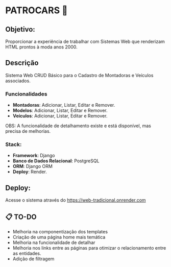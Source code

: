 # PATROCARS 🚗

## Objetivo: 
Proporcionar a experiência de trabalhar com Sistemas Web que renderizam HTML prontos à moda anos 2000.

## Descrição 
Sistema Web CRUD Básico para o Cadastro de Montadoras e Veículos associados.

### Funcionalidades

- **Montadoras**: Adicionar, Listar, Editar e Remover.
- **Modelos**: Adicionar, Listar, Editar e Remover.
- **Veículos**: Adicionar, Listar, Editar e Remover.

OBS: A funcionalidade de detalhamento existe e está disponível, mas precisa de melhorias.

### Stack:
- **Framework**: Django
- **Banco de Dados Relacional**: PostgreSQL
- **ORM**: Django ORM
- **Deploy**: Render.

## Deploy:
Acesse o sistema através do https://web-tradicional.onrender.com

## 📋 TO-DO
- Melhoria na componentização dos templates
- Criação de uma página home mais temática
- Melhoria na funcionalidade de detalhar
- Melhoria nos links entre as páginas para otimizar o relacionamento entre as entidades.
- Adição de filtragem

